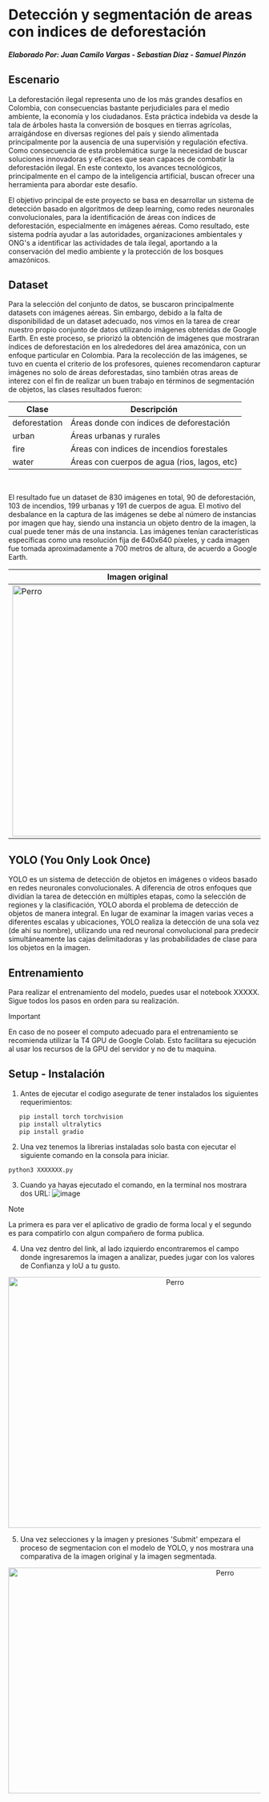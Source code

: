 # Detección y segmentación de areas con indices de deforestación
##### _Elaborado Por: Juan Camilo Vargas - Sebastian Diaz - Samuel Pinzón_

## Escenario
La deforestación ilegal representa uno de los más grandes desafíos en Colombia, con consecuencias bastante perjudiciales para el medio ambiente, la economía y los ciudadanos. Esta práctica indebida va desde la tala de árboles hasta la conversión de bosques en tierras agrícolas, arraigándose en diversas regiones del país y siendo alimentada principalmente por la ausencia de una supervisión y regulación efectiva. Como consecuencia de esta problemática surge la necesidad de buscar soluciones innovadoras y eficaces que sean capaces de combatir la deforestación ilegal. En este contexto, los avances tecnológicos, principalmente en el campo de la inteligencia artificial, buscan ofrecer una herramienta para abordar este desafío.

El objetivo principal de este proyecto se basa en desarrollar un sistema de detección basado en algoritmos de deep learning, como redes neuronales convolucionales, para la identificación de áreas con índices de deforestación, especialmente en imágenes aéreas. Como resultado, este sistema podría ayudar a las autoridades, organizaciones ambientales y ONG's a identificar las actividades de tala ilegal, aportando a la conservación del medio ambiente y la protección de los bosques amazónicos.

## Dataset
Para la selección del conjunto de datos, se buscaron principalmente datasets con imágenes aéreas. Sin embargo, debido a la falta de disponibilidad de un dataset adecuado, nos vimos en la tarea de crear nuestro propio conjunto de datos utilizando imágenes obtenidas de Google Earth. En este proceso, se priorizó la obtención de imágenes que mostraran índices de deforestación en los alrededores del área amazónica, con un enfoque particular en Colombia. Para la recolección de las imágenes, se tuvo en cuenta el criterio de los profesores, quienes recomendaron capturar imágenes no solo de áreas deforestadas, sino también otras areas de interez con el fin de realizar un buen trabajo en términos de segmentación de objetos, las clases resultados fueron:

<div align="center">
   
   | Clase  | Descripción |
   | ------------- | ------------- |
   | deforestation | Áreas donde con indices de deforestación |
   | urban | Áreas urbanas y rurales |
   | fire | Áreas con indices de incendios forestales |
   | water | Áreas con cuerpos de agua (rios, lagos, etc) |
   
</div>
<br>

El resultado fue un dataset de 830 imágenes en total, 90 de deforestación, 103 de incendios, 199 urbanas y 191 de cuerpos de agua. El motivo del desbalance en la captura de las imágenes se debe al número de instancias por imagen que hay, siendo una instancia un objeto dentro de la imagen, la cual puede tener más de una instancia. Las imágenes tenían características específicas como una resolución fija de 640x640 píxeles, y cada imagen fue tomada aproximadamente a 700 metros de altura, de acuerdo a Google Earth.

<div align="center">
   
   | Imagen original  | Imagen segmentada |
   | ------------- | ------------- |
   | <img src="https://i.postimg.cc/d0w36X0d/Captura3.jpg" alt="Perro" width="500" height="500"/> | <img src="https://i.postimg.cc/TwPwMDg3/Captura2.jpg" alt="Perro" width="500" height="500"/> |
   
</div>

## YOLO (You Only Look Once)
YOLO es un sistema de detección de objetos en imágenes o videos basado en redes neuronales convolucionales. A diferencia de otros enfoques que dividían la tarea de detección en múltiples etapas, como la selección de regiones y la clasificación, YOLO aborda el problema de detección de objetos de manera integral. En lugar de examinar la imagen varias veces a diferentes escalas y ubicaciones, YOLO realiza la detección de una sola vez (de ahí su nombre), utilizando una red neuronal convolucional para predecir simultáneamente las cajas delimitadoras y las probabilidades de clase para los objetos en la imagen.

## Entrenamiento
Para realizar el entrenamiento del modelo, puedes usar el notebook XXXXX. Sigue todos los pasos en orden para su realización.

> [!IMPORTANT]
> En caso de no poseer el computo adecuado para el entrenamiento se recomienda utilizar la T4 GPU de Google Colab. Esto facilitara su ejecución al usar los recursos de la GPU del servidor y no de tu maquina.

## Setup - Instalación
1. Antes de ejecutar el codigo asegurate de tener instalados los siguientes requerimientos:
```bash
   pip install torch torchvision
   pip install ultralytics
   pip install gradio
```
2. Una vez tenemos la librerias instaladas solo basta con ejecutar el siguiente comando en la consola para iniciar.
```
python3 XXXXXXX.py
```
3. Cuando ya hayas ejecutado el comando, en la terminal nos mostrara dos URL:
![image](https://github.com/SPinzon12/forestGroot/assets/99686755/d9e1e748-3184-4c01-9cb6-4fb5e25ce6af)

> [!NOTE]
> La primera es para ver el aplicativo de gradio de forma local y el segundo es para compatirlo con algun compañero de forma publica.


4. Una vez dentro del link, al lado izquierdo encontraremos el campo donde ingresaremos la imagen a analizar, puedes jugar con los valores de Confianza y IoU a tu gusto.
<div align="center">
   <img align="center" src="https://i.postimg.cc/tgJT86hC/Captura4.jpg" alt="Perro" width="650" height="500"/>
</div>

5. Una vez selecciones y la imagen y presiones 'Submit' empezara el proceso de segmentacion con el modelo de YOLO, y nos mostrara una comparativa de la imagen original y la imagen segmentada.
<div align="center">
   <img align="center" src="https://i.postimg.cc/xTQdnhKZ/Captura5.jpg" alt="Perro" width="850" height="450"/>
</div>




